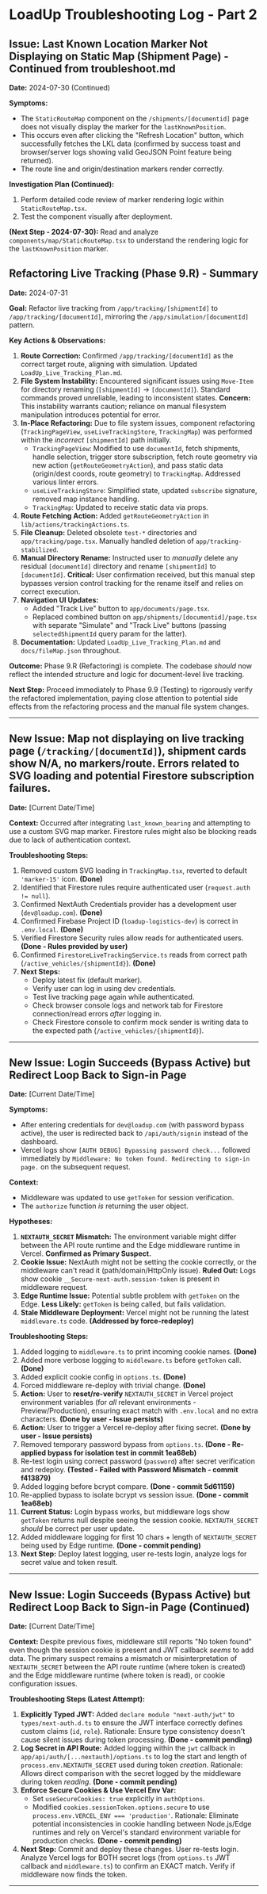 # LoadUp Troubleshooting Log - Part 2

## Issue: Last Known Location Marker Not Displaying on Static Map (Shipment Page) - Continued from troubleshoot.md

**Date:** 2024-07-30 (Continued)

**Symptoms:**
- The `StaticRouteMap` component on the `/shipments/[documentid]` page does not visually display the marker for the `lastKnownPosition`.
- This occurs even after clicking the "Refresh Location" button, which successfully fetches the LKL data (confirmed by success toast and browser/server logs showing valid GeoJSON Point feature being returned).
- The route line and origin/destination markers render correctly.

**Investigation Plan (Continued):**
1.  Perform detailed code review of marker rendering logic within `StaticRouteMap.tsx`.
2.  Test the component visually after deployment.

**(Next Step - 2024-07-30):** Read and analyze `components/map/StaticRouteMap.tsx` to understand the rendering logic for the `lastKnownPosition` marker.

## Refactoring Live Tracking (Phase 9.R) - Summary

**Date:** 2024-07-31

**Goal:** Refactor live tracking from `/app/tracking/[shipmentId]` to `/app/tracking/[documentId]`, mirroring the `/app/simulation/[documentId]` pattern.

**Key Actions & Observations:**

1.  **Route Correction:** Confirmed `/app/tracking/[documentId]` as the correct target route, aligning with simulation. Updated `LoadUp_Live_Tracking_Plan.md`.
2.  **File System Instability:** Encountered significant issues using `Move-Item` for directory renaming (`[shipmentId]` -> `[documentId]`). Standard commands proved unreliable, leading to inconsistent states. **Concern:** This instability warrants caution; reliance on manual filesystem manipulation introduces potential for error.
3.  **In-Place Refactoring:** Due to file system issues, component refactoring (`TrackingPageView`, `useLiveTrackingStore`, `TrackingMap`) was performed within the *incorrect* `[shipmentId]` path initially.
    *   `TrackingPageView`: Modified to use `documentId`, fetch shipments, handle selection, trigger store subscription, fetch route geometry via new action (`getRouteGeometryAction`), and pass static data (origin/dest coords, route geometry) to `TrackingMap`. Addressed various linter errors.
    *   `useLiveTrackingStore`: Simplified state, updated `subscribe` signature, removed map instance handling.
    *   `TrackingMap`: Updated to receive static data via props.
4.  **Route Fetching Action:** Added `getRouteGeometryAction` in `lib/actions/trackingActions.ts`.
5.  **File Cleanup:** Deleted obsolete `test-*` directories and `app/tracking/page.tsx`. Manually handled deletion of `app/tracking-stabilized`.
6.  **Manual Directory Rename:** Instructed user to *manually* delete any residual `[documentId]` directory and rename `[shipmentId]` to `[documentId]`. **Critical:** User confirmation received, but this manual step bypasses version control tracking for the rename itself and relies on correct execution.
7.  **Navigation UI Updates:**
    *   Added "Track Live" button to `app/documents/page.tsx`.
    *   Replaced combined button on `app/shipments/[documentid]/page.tsx` with separate "Simulate" and "Track Live" buttons (passing `selectedShipmentId` query param for the latter).
8.  **Documentation:** Updated `LoadUp_Live_Tracking_Plan.md` and `docs/fileMap.json` throughout.

**Outcome:** Phase 9.R (Refactoring) is complete. The codebase *should* now reflect the intended structure and logic for document-level live tracking.

**Next Step:** Proceed immediately to Phase 9.9 (Testing) to rigorously verify the refactored implementation, paying close attention to potential side effects from the refactoring process and the manual file system changes.

---

## New Issue: Map not displaying on live tracking page (`/tracking/[documentId]`), shipment cards show N/A, no markers/route. Errors related to SVG loading and potential Firestore subscription failures.

**Date:** [Current Date/Time]

**Context:** Occurred after integrating `last_known_bearing` and attempting to use a custom SVG map marker. Firestore rules might also be blocking reads due to lack of authentication context.

**Troubleshooting Steps:**
1.  Removed custom SVG loading in `TrackingMap.tsx`, reverted to default `'marker-15'` icon. **(Done)**
2.  Identified that Firestore rules require authenticated user (`request.auth != null`).
3.  Confirmed NextAuth Credentials provider has a development user (`dev@loadup.com`). **(Done)**
4.  Confirmed Firebase Project ID (`loadup-logistics-dev`) is correct in `.env.local`. **(Done)**
5.  Verified Firestore Security rules allow reads for authenticated users. **(Done - Rules provided by user)**
6.  Confirmed `FirestoreLiveTrackingService.ts` reads from correct path (`/active_vehicles/{shipmentId}`). **(Done)**
7.  **Next Steps:**
    - Deploy latest fix (default marker).
    - Verify user can log in using dev credentials.
    - Test live tracking page again while authenticated.
    - Check browser console logs and network tab for Firestore connection/read errors *after* logging in.
    - Check Firestore console to confirm mock sender is writing data to the expected path (`/active_vehicles/{shipmentId}`).

---

## New Issue: Login Succeeds (Bypass Active) but Redirect Loop Back to Sign-in Page

**Date:** [Current Date/Time]

**Symptoms:**
- After entering credentials for `dev@loadup.com` (with password bypass active), the user is redirected back to `/api/auth/signin` instead of the dashboard.
- Vercel logs show `[AUTH DEBUG] Bypassing password check...` followed immediately by `Middleware: No token found. Redirecting to sign-in page.` on the subsequent request.

**Context:**
- Middleware was updated to use `getToken` for session verification.
- The `authorize` function *is* returning the user object.

**Hypotheses:**
1.  **`NEXTAUTH_SECRET` Mismatch:** The environment variable might differ between the API route runtime and the Edge middleware runtime in Vercel. **Confirmed as Primary Suspect.**
2.  **Cookie Issue:** NextAuth might not be setting the cookie correctly, or the middleware can't read it (path/domain/HttpOnly issue). **Ruled Out:** Logs show cookie `__Secure-next-auth.session-token` is present in middleware request.
3.  **Edge Runtime Issue:** Potential subtle problem with `getToken` on the Edge. **Less Likely:** `getToken` is being called, but fails validation.
4.  **Stale Middleware Deployment:** Vercel might not be running the latest `middleware.ts` code. **(Addressed by force-redeploy)**

**Troubleshooting Steps:**
1.  Added logging to `middleware.ts` to print incoming cookie names. **(Done)**
2.  Added more verbose logging to `middleware.ts` before `getToken` call. **(Done)**
3.  Added explicit cookie config in `options.ts`. **(Done)**
4.  Forced middleware re-deploy with trivial change. **(Done)**
5.  **Action:** User to **reset/re-verify** `NEXTAUTH_SECRET` in Vercel project environment variables (for *all* relevant environments - Preview/Production), ensuring exact match with `.env.local` and no extra characters. **(Done by user - Issue persists)**
6.  **Action:** User to trigger a Vercel re-deploy after fixing secret. **(Done by user - Issue persists)**
7.  Removed temporary password bypass from `options.ts`. **(Done - Re-applied bypass for isolation test in commit 1ea68eb)**
8.  Re-test login using correct password (`password`) after secret verification and redeploy. **(Tested - Failed with Password Mismatch - commit f413879)**
9.  Added logging before bcrypt compare. **(Done - commit 5d61159)**
10. Re-applied bypass to isolate bcrypt vs session issue. **(Done - commit 1ea68eb)**
11. **Current Status:** Login bypass works, but middleware logs show `getToken` returns null despite seeing the session cookie. `NEXTAUTH_SECRET` *should* be correct per user update.
12. Added middleware logging for first 10 chars + length of `NEXTAUTH_SECRET` being used by Edge runtime. **(Done - commit pending)**
13. **Next Step:** Deploy latest logging, user re-tests login, analyze logs for secret value and token result.

---

## New Issue: Login Succeeds (Bypass Active) but Redirect Loop Back to Sign-in Page (Continued)

**Date:** [Current Date/Time]

**Context:** Despite previous fixes, middleware still reports "No token found" even though the session cookie is present and JWT callback *seems* to add data. The primary suspect remains a mismatch or misinterpretation of `NEXTAUTH_SECRET` between the API route runtime (where token is created) and the Edge middleware runtime (where token is read), or cookie configuration issues.

**Troubleshooting Steps (Latest Attempt):**

1.  **Explicitly Typed JWT:** Added `declare module "next-auth/jwt"` to `types/next-auth.d.ts` to ensure the JWT interface correctly defines custom claims (`id`, `role`). Rationale: Ensure type consistency doesn't cause silent issues during token processing. **(Done - commit pending)**
2.  **Log Secret in API Route:** Added logging within the `jwt` callback in `app/api/auth/[...nextauth]/options.ts` to log the start and length of `process.env.NEXTAUTH_SECRET` used during token *creation*. Rationale: Allows direct comparison with the secret logged by the middleware during token *reading*. **(Done - commit pending)**
3.  **Enforce Secure Cookies & Use Vercel Env Var:** 
    *   Set `useSecureCookies: true` explicitly in `authOptions`.
    *   Modified `cookies.sessionToken.options.secure` to use `process.env.VERCEL_ENV === 'production'`. 
    Rationale: Eliminate potential inconsistencies in cookie handling between Node.js/Edge runtimes and rely on Vercel's standard environment variable for production checks. **(Done - commit pending)**
4.  **Next Step:** Commit and deploy these changes. User re-tests login. Analyze Vercel logs for BOTH secret logs (from `options.ts` JWT callback and `middleware.ts`) to confirm an EXACT match. Verify if middleware now finds the token.

---
